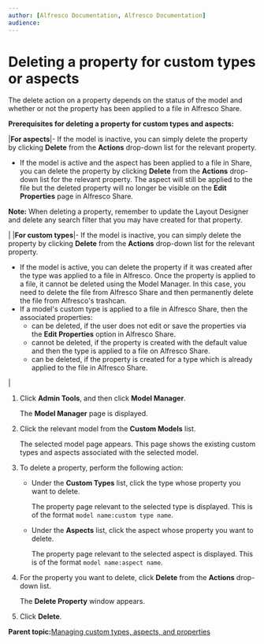 ```yaml
---
author: [Alfresco Documentation, Alfresco Documentation]
audience: 
---
```


# Deleting a property for custom types or aspects

The delete action on a property depends on the status of the model and whether or not the property has been applied to a file in Alfresco Share.

**Prerequisites for deleting a property for custom types and aspects:**

|**For aspects**|-   If the model is inactive, you can simply delete the property by clicking **Delete** from the **Actions** drop-down list for the relevant property.
-   If the model is active and the aspect has been applied to a file in Share, you can delete the property by clicking **Delete** from the **Actions** drop-down list for the relevant property. The aspect will still be applied to the file but the deleted property will no longer be visible on the **Edit Properties** page in Alfresco Share.

 **Note:** When deleting a property, remember to update the Layout Designer and delete any search filter that you may have created for that property.

|
|**For custom types**|-   If the model is inactive, you can simply delete the property by clicking **Delete** from the **Actions** drop-down list for the relevant property.
-   If the model is active, you can delete the property if it was created after the type was applied to a file in Alfresco. Once the property is applied to a file, it cannot be deleted using the Model Manager. In this case, you need to delete the file from Alfresco Share and then permanently delete the file from Alfresco's trashcan.
-   If a model's custom type is applied to a file in Alfresco Share, then the associated properties:
    -   can be deleted, if the user does not edit or save the properties via the **Edit Properties** option in Alfresco Share.
    -   cannot be deleted, if the property is created with the default value and then the type is applied to a file on Alfresco Share.
    -   can be deleted, if the property is created for a type which is already applied to the file in Alfresco Share.

|

1.  Click **Admin Tools**, and then click **Model Manager**.

    The **Model Manager** page is displayed.

2.  Click the relevant model from the **Custom Models** list.

    The selected model page appears. This page shows the existing custom types and aspects associated with the selected model.

3.  To delete a property, perform the following action:

    -   Under the **Custom Types** list, click the type whose property you want to delete.

        The property page relevant to the selected type is displayed. This is of the format `model name:custom type name`.

    -   Under the **Aspects** list, click the aspect whose property you want to delete.

        The property page relevant to the selected aspect is displayed. This is of the format `model name:aspect name`.

4.  For the property you want to delete, click **Delete** from the **Actions** drop-down list.

    The **Delete Property** window appears.

5.  Click **Delete**.


**Parent topic:**[Managing custom types, aspects, and properties](../concepts/admintools-using-cmm.md)

